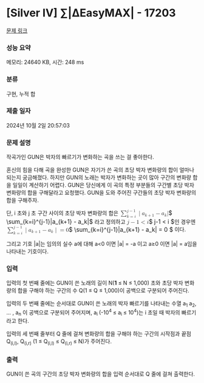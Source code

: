 # [Silver IV] ∑|ΔEasyMAX| - 17203 

[문제 링크](https://www.acmicpc.net/problem/17203) 

### 성능 요약

메모리: 24640 KB, 시간: 248 ms

### 분류

구현, 누적 합

### 제출 일자

2024년 10월 2일 20:57:03

### 문제 설명

<p>작곡가인 GUN은 박자의 빠르기가 변화하는 곡을 쓰는 걸 좋아한다.</p>

<p>혼신의 힘을 다해 곡을 완성한 GUN은 자기가 쓴 곡의 초당 박자 변화량의 합이 얼마나 되는지 궁금해졌다. 하지만 GUN의 노래는 박자가 변화하는 곳이 많아 구간의 변화량 합을 일일이 계산하기 어렵다. GUN은 당신에게 이 곡의 특정 부분들의 구간별 초당 박자 변화량의 합을 구해달라고 요청했다. GUN을 도와 주어진 구간들의 초당 박자 변화량의 합을 구해주자.</p>

<p>단, i 초와 j 초 구간 사이의 초당 박자 변화량의 합은 <mjx-container class="MathJax" jax="CHTML" style="font-size: 109%; position: relative;"><mjx-math class="MJX-TEX" aria-hidden="true"><mjx-munderover limits="false"><mjx-mo class="mjx-sop"><mjx-c class="mjx-c2211 TEX-S1"></mjx-c></mjx-mo><mjx-script style="vertical-align: -0.317em; margin-left: 0px;"><mjx-texatom size="s" texclass="ORD"><mjx-mi class="mjx-i"><mjx-c class="mjx-c1D457 TEX-I"></mjx-c></mjx-mi><mjx-mo class="mjx-n"><mjx-c class="mjx-c2212"></mjx-c></mjx-mo><mjx-mn class="mjx-n"><mjx-c class="mjx-c31"></mjx-c></mjx-mn></mjx-texatom><mjx-spacer style="margin-top: 0.18em;"></mjx-spacer><mjx-texatom size="s" texclass="ORD"><mjx-mi class="mjx-i"><mjx-c class="mjx-c1D458 TEX-I"></mjx-c></mjx-mi><mjx-mo class="mjx-n"><mjx-c class="mjx-c3D"></mjx-c></mjx-mo><mjx-mi class="mjx-i"><mjx-c class="mjx-c1D456 TEX-I"></mjx-c></mjx-mi></mjx-texatom></mjx-script></mjx-munderover><mjx-texatom space="2" texclass="ORD"><mjx-mo class="mjx-n"><mjx-c class="mjx-c7C"></mjx-c></mjx-mo></mjx-texatom><mjx-msub><mjx-mi class="mjx-i"><mjx-c class="mjx-c1D44E TEX-I"></mjx-c></mjx-mi><mjx-script style="vertical-align: -0.15em;"><mjx-texatom size="s" texclass="ORD"><mjx-mi class="mjx-i"><mjx-c class="mjx-c1D458 TEX-I"></mjx-c></mjx-mi><mjx-mo class="mjx-n"><mjx-c class="mjx-c2B"></mjx-c></mjx-mo><mjx-mn class="mjx-n"><mjx-c class="mjx-c31"></mjx-c></mjx-mn></mjx-texatom></mjx-script></mjx-msub><mjx-mo class="mjx-n" space="3"><mjx-c class="mjx-c2212"></mjx-c></mjx-mo><mjx-msub space="3"><mjx-mi class="mjx-i"><mjx-c class="mjx-c1D44E TEX-I"></mjx-c></mjx-mi><mjx-script style="vertical-align: -0.15em;"><mjx-mi class="mjx-i" size="s"><mjx-c class="mjx-c1D458 TEX-I"></mjx-c></mjx-mi></mjx-script></mjx-msub><mjx-mo class="mjx-n"><mjx-c class="mjx-c7C"></mjx-c></mjx-mo></mjx-math><mjx-assistive-mml unselectable="on" display="inline"><math xmlns="http://www.w3.org/1998/Math/MathML"><munderover><mo data-mjx-texclass="OP">∑</mo><mrow data-mjx-texclass="ORD"><mi>k</mi><mo>=</mo><mi>i</mi></mrow><mrow data-mjx-texclass="ORD"><mi>j</mi><mo>−</mo><mn>1</mn></mrow></munderover><mrow data-mjx-texclass="ORD"><mo stretchy="false">|</mo></mrow><msub><mi>a</mi><mrow data-mjx-texclass="ORD"><mi>k</mi><mo>+</mo><mn>1</mn></mrow></msub><mo>−</mo><msub><mi>a</mi><mi>k</mi></msub><mo stretchy="false">|</mo></math></mjx-assistive-mml><span aria-hidden="true" class="no-mathjax mjx-copytext">$ \sum_{k=i}^{j-1}|a_{k+1} - a_k|$</span> </mjx-container><span style="font-size: 10.8333px;"> </span>라고 정의하고 <mjx-container class="MathJax" jax="CHTML" style="font-size: 109%; position: relative;"><mjx-math class="MJX-TEX" aria-hidden="true"><mjx-mi class="mjx-i"><mjx-c class="mjx-c1D457 TEX-I"></mjx-c></mjx-mi><mjx-mo class="mjx-n" space="3"><mjx-c class="mjx-c2212"></mjx-c></mjx-mo><mjx-mn class="mjx-n" space="3"><mjx-c class="mjx-c31"></mjx-c></mjx-mn><mjx-mo class="mjx-n" space="4"><mjx-c class="mjx-c3C"></mjx-c></mjx-mo><mjx-mi class="mjx-i" space="4"><mjx-c class="mjx-c1D456 TEX-I"></mjx-c></mjx-mi></mjx-math><mjx-assistive-mml unselectable="on" display="inline"><math xmlns="http://www.w3.org/1998/Math/MathML"><mi>j</mi><mo>−</mo><mn>1</mn><mo><</mo><mi>i</mi></math></mjx-assistive-mml><span aria-hidden="true" class="no-mathjax mjx-copytext">$ j-1 < i $</span></mjx-container>인 경우엔 <mjx-container class="MathJax" jax="CHTML" style="font-size: 109%; position: relative;"><mjx-math class="MJX-TEX" aria-hidden="true"><mjx-munderover limits="false"><mjx-mo class="mjx-sop"><mjx-c class="mjx-c2211 TEX-S1"></mjx-c></mjx-mo><mjx-script style="vertical-align: -0.317em; margin-left: 0px;"><mjx-texatom size="s" texclass="ORD"><mjx-mi class="mjx-i"><mjx-c class="mjx-c1D457 TEX-I"></mjx-c></mjx-mi><mjx-mo class="mjx-n"><mjx-c class="mjx-c2212"></mjx-c></mjx-mo><mjx-mn class="mjx-n"><mjx-c class="mjx-c31"></mjx-c></mjx-mn></mjx-texatom><mjx-spacer style="margin-top: 0.18em;"></mjx-spacer><mjx-texatom size="s" texclass="ORD"><mjx-mi class="mjx-i"><mjx-c class="mjx-c1D458 TEX-I"></mjx-c></mjx-mi><mjx-mo class="mjx-n"><mjx-c class="mjx-c3D"></mjx-c></mjx-mo><mjx-mi class="mjx-i"><mjx-c class="mjx-c1D456 TEX-I"></mjx-c></mjx-mi></mjx-texatom></mjx-script></mjx-munderover><mjx-texatom space="2" texclass="ORD"><mjx-mo class="mjx-n"><mjx-c class="mjx-c7C"></mjx-c></mjx-mo></mjx-texatom><mjx-msub><mjx-mi class="mjx-i"><mjx-c class="mjx-c1D44E TEX-I"></mjx-c></mjx-mi><mjx-script style="vertical-align: -0.15em;"><mjx-texatom size="s" texclass="ORD"><mjx-mi class="mjx-i"><mjx-c class="mjx-c1D458 TEX-I"></mjx-c></mjx-mi><mjx-mo class="mjx-n"><mjx-c class="mjx-c2B"></mjx-c></mjx-mo><mjx-mn class="mjx-n"><mjx-c class="mjx-c31"></mjx-c></mjx-mn></mjx-texatom></mjx-script></mjx-msub><mjx-mo class="mjx-n" space="3"><mjx-c class="mjx-c2212"></mjx-c></mjx-mo><mjx-msub space="3"><mjx-mi class="mjx-i"><mjx-c class="mjx-c1D44E TEX-I"></mjx-c></mjx-mi><mjx-script style="vertical-align: -0.15em;"><mjx-mi class="mjx-i" size="s"><mjx-c class="mjx-c1D458 TEX-I"></mjx-c></mjx-mi></mjx-script></mjx-msub><mjx-texatom texclass="ORD"><mjx-mo class="mjx-n"><mjx-c class="mjx-c7C"></mjx-c></mjx-mo></mjx-texatom><mjx-mo class="mjx-n" space="4"><mjx-c class="mjx-c3D"></mjx-c></mjx-mo><mjx-mn class="mjx-n" space="4"><mjx-c class="mjx-c30"></mjx-c></mjx-mn></mjx-math><mjx-assistive-mml unselectable="on" display="inline"><math xmlns="http://www.w3.org/1998/Math/MathML"><munderover><mo data-mjx-texclass="OP">∑</mo><mrow data-mjx-texclass="ORD"><mi>k</mi><mo>=</mo><mi>i</mi></mrow><mrow data-mjx-texclass="ORD"><mi>j</mi><mo>−</mo><mn>1</mn></mrow></munderover><mrow data-mjx-texclass="ORD"><mo stretchy="false">|</mo></mrow><msub><mi>a</mi><mrow data-mjx-texclass="ORD"><mi>k</mi><mo>+</mo><mn>1</mn></mrow></msub><mo>−</mo><msub><mi>a</mi><mi>k</mi></msub><mrow data-mjx-texclass="ORD"><mo stretchy="false">|</mo></mrow><mo>=</mo><mn>0</mn></math></mjx-assistive-mml><span aria-hidden="true" class="no-mathjax mjx-copytext">$ \sum_{k=i}^{j-1}|a_{k+1} - a_k| = 0 $</span></mjx-container> 이다.</p>

<p>그리고 기호 |a|는 임의의 실수 a에 대해 a<0 이면 |a| = -a 이고 a≥0 이면 |a| = a임을 나타내는 기호이다.</p>

### 입력 

 <p>입력의 첫 번째 줄에는 GUN이 쓴 노래의 길이 N(<strong>1</strong> ≤ N ≤ 1,000) 초와 초당 박자 변화량의 합을 구해야 하는 구간의 수 Q(1 ≤ Q ≤ 1,000)이 공백으로 구분되어 주어진다.</p>

<p>입력의 두 번째 줄에는 순서대로 GUN이 쓴 노래의 박자 빠르기를 나타내는 수열 a<sub>1</sub> a<sub>2</sub>, ... , a<sub>n</sub> 이 공백으로 구분되어 주어지며, a<sub>i </sub>(-10<sup>4 </sup>≤ a<sub>i </sub>≤ 10<sup>4</sup>)는 i 초일 때 박자의 빠르기라고 한다.</p>

<p>입력의 세 번째 줄부터 Q 줄에 걸쳐 변화량의 합을 구해야 하는 구간의 시작점과 끝점 Q<sub>(i,l)</sub>, Q<sub>(i,r)</sub> (1 ≤ Q<sub>(i,l)</sub> ≤ Q<sub>(i,r) </sub>≤ N)가 주어진다.</p>

### 출력 

 <p>GUN이 쓴 곡의 구간의 초당 박자 변화량의 합을 입력 순서대로 Q 줄에 걸쳐 출력한다.</p>

